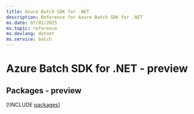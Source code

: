 ```yaml
---
title: Azure Batch SDK for .NET
description: Reference for Azure Batch SDK for .NET
ms.date: 07/01/2025
ms.topic: reference
ms.devlang: dotnet
ms.service: batch
---
```

# Azure Batch SDK for .NET - preview
## Packages - preview
[!INCLUDE [packages](batch-index.md)]